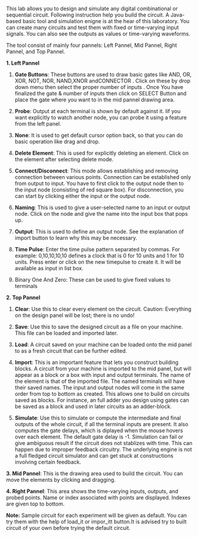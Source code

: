 This lab allows you to design and simulate any digital combinational or sequential circuit. Following instruction help you build the circuit. A Java-based basic tool and simulation enigne is at the hear of this laboratory. You can create many circuits and test them with fixed or time-varying input signals. You can also see the outputs as values or time-varying waveforms.

The tool consist of mainly four pannels: Left Pannel, Mid Pannel, Right Pannel, and Top Pannel.

**1. Left Pannel**

   1. **Gate Buttons**: These buttons are used to draw basic gates like AND, OR, XOR, NOT, NOR, NAND,XNOR andCONNECTOR . Click on these by drop down menu then select the proper number of inputs . Once You have finalized the gate & number of inputs then click on SELECT Button and place the gate where you want to in the mid pannel drawing area.

   2. **Probe**: Output at each terminal is shown by default against it. Iif you want explicitly to watch another node, you can probe it using a feature from the left panel.

   3. **None**: It is used to get default cursor option back, so that you can do basic operation like drag and drop.

   4. **Delete Element**: This is used for explicitly deleting an element. Click on the element after selecting delete mode.

   5. **Connect/Disconnect**: This mode allows establishing and removing connection between various points. Connection can be established only from output to input. You have to first click to the output node then to the input node (consisting of red square box). For disconnection, you can start by clicking either the input or the output node.

   6. **Naming**: This is used to give a user-selected name to an input or output node. Click on the node and give the name into the input box that pops up.

   7. **Output**: This is used to define an output node. See the explanation of import button to learn why this may be necessary.

   8. **Time Pulse**: Enter the time pulse pattern separated by commas. For example: 0,10,10,10,10 defines a clock that is 0 for 10 units and 1 for 10 units. Press enter or click on the new timepulse to create it. It will be available as input in list box.

   9. Binary One And Zero: These can be used to give fixed values to terminals

**2. Top Pannel**

   1. **Clear**: Use this to clear every element on the circuit. Caution: Everything on the design panel will be lost; there is no undo!

   2. **Save**: Use this to save the designed circuit as a file on your machine. This file can be loaded and imported later.

   3. **Load**: A circuit saved on your machine can be loaded onto the mid panel to as a fresh circuit that can be further edited.

   4. **Import**: This is an important feature that lets you construct building blocks. A circuit from your machine is imported to the mid panel, but will appear as a block or a box with input and output terminals. The name of the element is that of the imported file. The named terminals will have their saved names. The input and output nodes will come in the same order from top to bottom as created. This allows one to build on circuits saved as blocks. For instance, an full adder you design using gates can be saved as a block and used in later circuits as an adder-block.

   5. **Simulate**: Use this to simulate or compute the intermediate and final outputs of the whole circuit, if all the terminal inputs are present. It also computes the gate delays, which is diplayed when the mouse hovers over each element. The default gate delay is -1. Simulation can fail or give ambiguous result if the circuit does not stablizes with time. This can happen due to improper feedback circuitry. The underlying engine is not a full fledged circuit simulator and can get stuck at constructions involving certain feedback.

**3. Mid Pannel**: This is the drawing area used to build the circuit. You can move the elements by clicking and dragging.

**4. Right Pannel**: This area shows the time-varying inputs, outputs, and probed points. Name or index associated with points are displayed. Indexes are given top to bottom.

**Note:** Sample circuit for each experiment will be given as default. You can try them with the help of load_it or impor_itt button.It is advised try to built circuit of your own before trying the default circuit.
